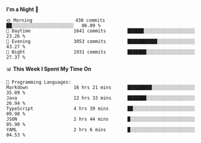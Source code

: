 <!--START_SECTION:waka-->
**I'm a Night 🦉** 

```text
🌞 Morning                430 commits         ██░░░░░░░░░░░░░░░░░░░░░░░   06.09 % 
🌆 Daytime                1641 commits        ██████░░░░░░░░░░░░░░░░░░░   23.26 % 
🌃 Evening                3053 commits        ███████████░░░░░░░░░░░░░░   43.27 % 
🌙 Night                  1931 commits        ███████░░░░░░░░░░░░░░░░░░   27.37 % 
```


📊 **This Week I Spent My Time On** 

```text
💬 Programming Languages: 
Markdown                 16 hrs 21 mins      █████████░░░░░░░░░░░░░░░░   35.09 % 
Java                     12 hrs 33 mins      ███████░░░░░░░░░░░░░░░░░░   26.94 % 
TypeScript               4 hrs 39 mins       ██░░░░░░░░░░░░░░░░░░░░░░░   09.98 % 
JSON                     2 hrs 44 mins       █░░░░░░░░░░░░░░░░░░░░░░░░   05.90 % 
YAML                     2 hrs 6 mins        █░░░░░░░░░░░░░░░░░░░░░░░░   04.53 % 
```


<!--END_SECTION:waka-->
